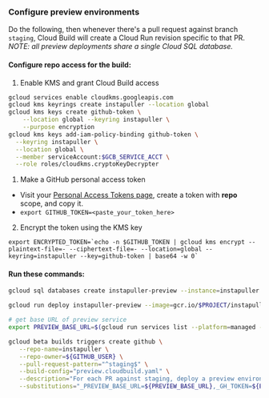### Configure preview environments
Do the following, then whenever there's a pull request against branch `staging`, Cloud Build will create a Cloud Run revision specific to that PR. _NOTE: all preview deployments share a single Cloud SQL database._

#### Configure repo access for the build:
1. Enable KMS and grant Cloud Build access
  ```bash
  gcloud services enable cloudkms.googleapis.com
  gcloud kms keyrings create instapuller --location global
  gcloud kms keys create github-token \
      --location global --keyring instapuller \
      --purpose encryption
  gcloud kms keys add-iam-policy-binding github-token \
    --keyring instapuller \
    --location global \
    --member serviceAccount:$GCB_SERVICE_ACCT \
    --role roles/cloudkms.cryptoKeyDecrypter
  ```
  
1. Make a GitHub personal access token
  * Visit your [Personal Access Tokens page](https://github.com/settings/tokens), create a token with **repo** scope, and copy it.
  * `export GITHUB_TOKEN=<paste_your_token_here>`

2. Encrypt the token using the KMS key
  ```
  export ENCRYPTED_TOKEN=`echo -n $GITHUB_TOKEN | gcloud kms encrypt --plaintext-file=- --ciphertext-file=- --location=global --keyring=instapuller --key=github-token | base64 -w 0`
  ```

#### Run these commands:

```bash
gcloud sql databases create instapuller-preview --instance=instapuller

gcloud run deploy instapuller-preview --image=gcr.io/$PROJECT/instapuller --region=us-central1 --platform=managed --allow-unauthenticated --set-env-vars=DB_USER=root,DB_PASS=${PASSWORD},DB_NAME=instapuller-preview,CLOUD_SQL_CONNECTION_NAME=$PROJECT:us-central1:instapuller --set-cloudsql-instances=$PROJECT:us-central1:instapuller

# get base URL of preview service
export PREVIEW_BASE_URL=$(gcloud run services list --platform=managed --filter="SERVICE:instapuller-staging" --format='value(URL)' | sed 's/https:\/\///g')

gcloud beta builds triggers create github \
   --repo-name=instapuller \
   --repo-owner=${GITHUB_USER} \
   --pull-request-pattern="^staging$" \
   --build-config="preview.cloudbuild.yaml" \
   --description="For each PR against staging, deploy a preview environment" \
   --substitutions="_PREVIEW_BASE_URL=${PREVIEW_BASE_URL},_GH_TOKEN=${ENCRYPTED_TOKEN},_GH_USERNAME=${GITHUB_USER}"
```